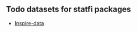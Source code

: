 Todo datasets for statfi packages
-------------------

* [Inspire-data](http://www.tilastokeskus.fi/tup/rajapintapalvelut/inspire_aineistot.html)